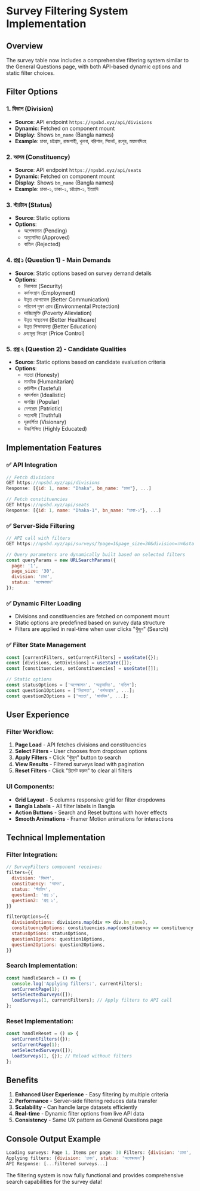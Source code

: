 # Survey Filtering System Implementation

## Overview

The survey table now includes a comprehensive filtering system similar to the General Questions page, with both API-based dynamic options and static filter choices.

## Filter Options

### **1. বিভাগ (Division)**

- **Source**: API endpoint `https://npsbd.xyz/api/divisions`
- **Dynamic**: Fetched on component mount
- **Display**: Shows `bn_name` (Bangla names)
- **Example**: ঢাকা, চট্টগ্রাম, রাজশাহী, খুলনা, বরিশাল, সিলেট, রংপুর, ময়মনসিংহ

### **2. আসন (Constituency)**

- **Source**: API endpoint `https://npsbd.xyz/api/seats`
- **Dynamic**: Fetched on component mount
- **Display**: Shows `bn_name` (Bangla names)
- **Example**: ঢাকা-১, ঢাকা-২, চট্টগ্রাম-১, ইত্যাদি

### **3. স্ট্যাটাস (Status)**

- **Source**: Static options
- **Options**:
  - অপেক্ষামান (Pending)
  - অনুমোদিত (Approved)
  - বাতিল (Rejected)

### **4. প্রশ্ন ১ (Question 1) - Main Demands**

- **Source**: Static options based on survey demand details
- **Options**:
  - নিরাপত্তা (Security)
  - কর্মসংস্থান (Employment)
  - উন্নত যোগাযোগ (Better Communication)
  - পরিবেশ দূষণ রোধ (Environmental Protection)
  - দারিদ্র্যমুক্তি (Poverty Alleviation)
  - উন্নত স্বাস্থ্যসেবা (Better Healthcare)
  - উন্নত শিক্ষাব্যবস্থা (Better Education)
  - দ্রব্যমূল্য নিয়ন্ত্রণ (Price Control)

### **5. প্রশ্ন ২ (Question 2) - Candidate Qualities**

- **Source**: Static options based on candidate evaluation criteria
- **Options**:
  - সততা (Honesty)
  - মানবিক (Humanitarian)
  - রুচিশীল (Tasteful)
  - আদর্শবান (Idealistic)
  - জনপ্রিয় (Popular)
  - দেশপ্রেম (Patriotic)
  - সত্যবাদী (Truthful)
  - দূরদর্শিতা (Visionary)
  - উচ্চশিক্ষিত (Highly Educated)

## Implementation Features

### **✅ API Integration**

```javascript
// Fetch divisions
GET https://npsbd.xyz/api/divisions
Response: [{id: 1, name: "Dhaka", bn_name: "ঢাকা"}, ...]

// Fetch constituencies
GET https://npsbd.xyz/api/seats
Response: [{id: 1, name: "Dhaka-1", bn_name: "ঢাকা-১"}, ...]
```

### **✅ Server-Side Filtering**

```javascript
// API call with filters
GET https://npsbd.xyz/api/surveys/?page=1&page_size=30&division=ঢাকা&status=অপেক্ষামান

// Query parameters are dynamically built based on selected filters
const queryParams = new URLSearchParams({
  page: '1',
  page_size: '30',
  division: 'ঢাকা',
  status: 'অপেক্ষামান'
});
```

### **✅ Dynamic Filter Loading**

- Divisions and constituencies are fetched on component mount
- Static options are predefined based on survey data structure
- Filters are applied in real-time when user clicks "খুঁজুন" (Search)

### **✅ Filter State Management**

```javascript
const [currentFilters, setCurrentFilters] = useState({});
const [divisions, setDivisions] = useState([]);
const [constituencies, setConstituencies] = useState([]);

// Static options
const statusOptions = ['অপেক্ষামান', 'অনুমোদিত', 'বাতিল'];
const question1Options = ['নিরাপত্তা', 'কর্মসংস্থান', ...];
const question2Options = ['সততা', 'মানবিক', ...];
```

## User Experience

### **Filter Workflow:**

1. **Page Load** - API fetches divisions and constituencies
2. **Select Filters** - User chooses from dropdown options
3. **Apply Filters** - Click "খুঁজুন" button to search
4. **View Results** - Filtered surveys load with pagination
5. **Reset Filters** - Click "রিসেট করুন" to clear all filters

### **UI Components:**

- **Grid Layout** - 5 columns responsive grid for filter dropdowns
- **Bangla Labels** - All filter labels in Bangla
- **Action Buttons** - Search and Reset buttons with hover effects
- **Smooth Animations** - Framer Motion animations for interactions

## Technical Implementation

### **Filter Integration:**

```javascript
// SurveyFilters component receives:
filters={{
  division: 'বিভাগ',
  constituency: 'আসন',
  status: 'স্ট্যাটাস',
  question1: 'প্রশ্ন ১',
  question2: 'প্রশ্ন ২',
}}

filterOptions={{
  divisionOptions: divisions.map(div => div.bn_name),
  constituencyOptions: constituencies.map(constituency => constituency.bn_name),
  statusOptions: statusOptions,
  question1Options: question1Options,
  question2Options: question2Options,
}}
```

### **Search Implementation:**

```javascript
const handleSearch = () => {
  console.log('Applying filters:', currentFilters);
  setCurrentPage(1);
  setSelectedSurveys([]);
  loadSurveys(1, currentFilters); // Apply filters to API call
};
```

### **Reset Implementation:**

```javascript
const handleReset = () => {
  setCurrentFilters({});
  setCurrentPage(1);
  setSelectedSurveys([]);
  loadSurveys(1, {}); // Reload without filters
};
```

## Benefits

1. **Enhanced User Experience** - Easy filtering by multiple criteria
2. **Performance** - Server-side filtering reduces data transfer
3. **Scalability** - Can handle large datasets efficiently
4. **Real-time** - Dynamic filter options from live API data
5. **Consistency** - Same UX pattern as General Questions page

## Console Output Example

```javascript
Loading surveys: Page 1, Items per page: 30 Filters: {division: 'ঢাকা', status: 'অপেক্ষামান'}
Applying filters: {division: 'ঢাকা', status: 'অপেক্ষামান'}
API Response: [...filtered surveys...]
```

The filtering system is now fully functional and provides comprehensive search capabilities for the survey data!
